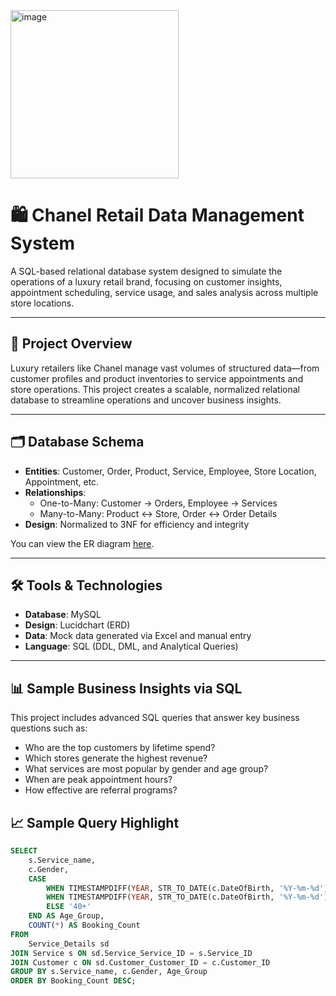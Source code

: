 <img width="269" alt="image" src="https://github.com/user-attachments/assets/a7ef3ba8-9a9d-4744-abee-d231e8aa762e" />

# 🛍️ Chanel Retail Data Management System

A SQL-based relational database system designed to simulate the operations of a luxury retail brand, focusing on customer insights, appointment scheduling, service usage, and sales analysis across multiple store locations.

---

## 📌 Project Overview

Luxury retailers like Chanel manage vast volumes of structured data—from customer profiles and product inventories to service appointments and store operations. This project creates a scalable, normalized relational database to streamline operations and uncover business insights.

---

## 🗂️ Database Schema

- **Entities**: Customer, Order, Product, Service, Employee, Store Location, Appointment, etc.
- **Relationships**:
  - One-to-Many: Customer → Orders, Employee → Services
  - Many-to-Many: Product ↔ Store, Order ↔ Order Details
- **Design**: Normalized to 3NF for efficiency and integrity

You can view the ER diagram [here](link-to-pdf-or-image).

---

## 🛠️ Tools & Technologies

- **Database**: MySQL
- **Design**: Lucidchart (ERD)
- **Data**: Mock data generated via Excel and manual entry
- **Language**: SQL (DDL, DML, and Analytical Queries)

---

## 📊 Sample Business Insights via SQL

This project includes advanced SQL queries that answer key business questions such as:

- Who are the top customers by lifetime spend?
- Which stores generate the highest revenue?
- What services are most popular by gender and age group?
- When are peak appointment hours?
- How effective are referral programs?

## 📈 Sample Query Highlight

```sql
SELECT 
    s.Service_name,
    c.Gender,
    CASE 
        WHEN TIMESTAMPDIFF(YEAR, STR_TO_DATE(c.DateOfBirth, '%Y-%m-%d'), CURDATE()) < 25 THEN 'Under 25'
        WHEN TIMESTAMPDIFF(YEAR, STR_TO_DATE(c.DateOfBirth, '%Y-%m-%d'), CURDATE()) BETWEEN 25 AND 40 THEN '25–40'
        ELSE '40+'
    END AS Age_Group,
    COUNT(*) AS Booking_Count
FROM 
    Service_Details sd
JOIN Service s ON sd.Service_Service_ID = s.Service_ID
JOIN Customer c ON sd.Customer_Customer_ID = c.Customer_ID
GROUP BY s.Service_name, c.Gender, Age_Group
ORDER BY Booking_Count DESC;
